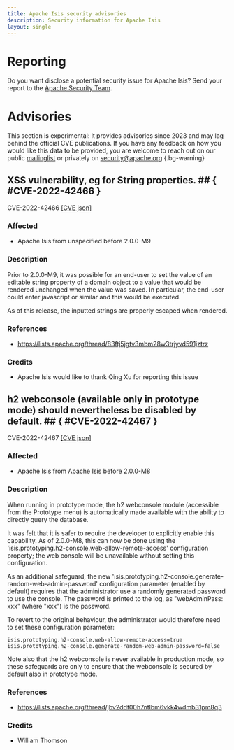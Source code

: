 ```yaml
---
title: Apache Isis security advisories
description: Security information for Apache Isis
layout: single
---
```


# Reporting

Do you want disclose a potential security issue for Apache Isis? Send your report to the [Apache Security Team](mailto:security@apache.org).

# Advisories

This section is experimental: it provides advisories since 2023 and may lag behind the official CVE publications. If you have any feedback on how you would like this data to be provided, you are welcome to reach out on our public [mailinglist](/mailinglist) or privately on [security@apache.org](mailto:security@apache.org)
{.bg-warning}

## XSS vulnerability, eg for String properties. ## { #CVE-2022-42466 }

CVE-2022-42466 [\[CVE json\]](./CVE-2022-42466.cve.json)

### Affected

* Apache Isis from unspecified before 2.0.0-M9


### Description

Prior to 2.0.0-M9, it was possible for an end-user to set the value of an editable string property of a domain object to a value that would be rendered unchanged when the value was saved.  In particular, the end-user could enter javascript or similar and this would be executed.

As of this release, the inputted strings are properly escaped when rendered.

### References
* https://lists.apache.org/thread/83ftj5jgtv3mbm28w3trjyvd591jztrz


### Credits
* Apache Isis would like to thank Qing Xu for reporting this issue


## h2 webconsole (available only in prototype mode) should nevertheless be disabled by default. ## { #CVE-2022-42467 }

CVE-2022-42467 [\[CVE json\]](./CVE-2022-42467.cve.json)

### Affected

* Apache Isis from Apache Isis before 2.0.0-M8


### Description

When running in prototype mode, the h2 webconsole module (accessible from the Prototype menu) is automatically made available with the ability to directly query the database.  

It was felt that it is safer to require the developer to explicitly enable this capability.  As of 2.0.0-M8, this can now be done using the 'isis.prototyping.h2-console.web-allow-remote-access'  configuration property; the web console will be unavailable without setting this configuration.  

As an additional safeguard, the new 'isis.prototyping.h2-console.generate-random-web-admin-password' configuration parameter (enabled by default) requires that the administrator use a randomly generated password to use the console.  The password is printed to the log, as "webAdminPass: xxx" (where "xxx") is the password.  

To revert to the original behaviour, the administrator would therefore need to set these configuration parameter:

    isis.prototyping.h2-console.web-allow-remote-access=true
    isis.prototyping.h2-console.generate-random-web-admin-password=false

Note also that the h2 webconsole is never available in production mode, so these safeguards are only to ensure that the webconsole is secured by default also in prototype mode.  

### References
* https://lists.apache.org/thread/jbv2ddt00h7ntlbm6vkk4wdmb31pm8q3


### Credits
* William Thomson
